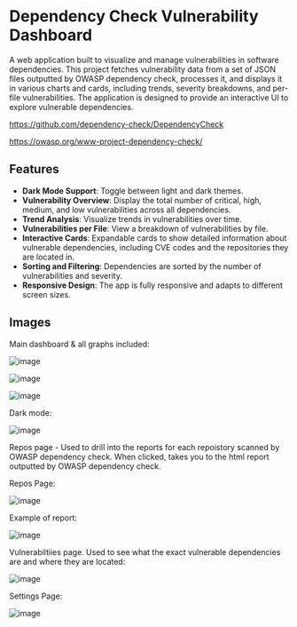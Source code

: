 # Dependency Check Vulnerability Dashboard

A web application built to visualize and manage vulnerabilities in software dependencies. This project fetches vulnerability data from a set of JSON files outputted by OWASP dependency check, processes it, and displays it in various charts and cards, including trends, severity breakdowns, and per-file vulnerabilities. The application is designed to provide an interactive UI to explore vulnerable dependencies.

https://github.com/dependency-check/DependencyCheck

https://owasp.org/www-project-dependency-check/

## Features

- **Dark Mode Support**: Toggle between light and dark themes.
- **Vulnerability Overview**: Display the total number of critical, high, medium, and low vulnerabilities across all dependencies.
- **Trend Analysis**: Visualize trends in vulnerabilities over time.
- **Vulnerabilities per File**: View a breakdown of vulnerabilities by file.
- **Interactive Cards**: Expandable cards to show detailed information about vulnerable dependencies, including CVE codes and the repositories they are located in.
- **Sorting and Filtering**: Dependencies are sorted by the number of vulnerabilities and severity.
- **Responsive Design**: The app is fully responsive and adapts to different screen sizes.

## Images

Main dashboard & all graphs included:

![image](https://github.com/user-attachments/assets/04ad5ea8-9bfe-4c71-9f1b-b4e602de0e59)

![image](https://github.com/user-attachments/assets/76524859-9f5c-4781-aebe-9e2419a84198)

![image](https://github.com/user-attachments/assets/87d056a4-ecd2-4f0f-8277-c37895036995)

Dark mode:

![image](https://github.com/user-attachments/assets/14834881-10ff-4913-96b6-17083364c210)

Repos page - Used to drill into the reports for each repoistory scanned by OWASP dependency check. When clicked, takes you to the html report outputted by OWASP dependency check.

Repos Page:

![image](https://github.com/user-attachments/assets/84ac7a52-af9d-4263-8a45-dfda539975cd)

Example of report:

![image](https://github.com/user-attachments/assets/2a9727ee-73c8-4060-abfc-af1da5e811d3)

Vulnerabiltiies page. Used to see what the exact vulnerable dependencies are and where they are located:

![image](https://github.com/user-attachments/assets/7c586e2e-716a-4b95-a4f2-64942d1aa361)

Settings Page:

![image](https://github.com/user-attachments/assets/3831c5b2-13d9-4662-83c0-413d57861696)







